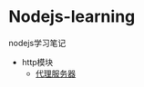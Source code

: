 # Nodejs-learning
nodejs学习笔记

- http模块
  - [代理服务器](https://github.com/695954085/Nodejs-learning/blob/master/http-connect%E5%AD%A6%E4%B9%A0%E7%AC%94%E8%AE%B0.md)
